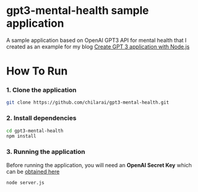 # gpt3-mental-health sample application
A sample application based on OpenAI GPT3 API for mental health that I created as an example for my blog
[Create GPT 3 application with Node.js](https://techpro.ninja/create-gpt-3-application-with-node-js/)


# How To Run

### 1. Clone the application

```sh
git clone https://github.com/chilarai/gpt3-mental-health.git
```

### 2. Install dependencies

```sh
cd gpt3-mental-health
npm install
```

### 3. Running the application

Before running the application, you will need an **OpenAI Secret Key** which can be [obtained here](https://beta.openai.com/account/api-keys)

```sh
node server.js
```
